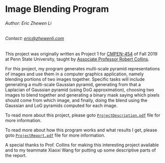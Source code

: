 # Image Blending Program

###### Author: Eric Zhewen Li

###### Contact: eric@zhewenli.com

This project was originally written as Project 1 for [CMPEN-454](http://www.cse.psu.edu/~rtc12/CSE486/) of Fall 2019 at Penn State University, taught by [Associate Professor Robert Collins](http://www.cse.psu.edu/~rtc12/).

For this project, my program generates multi-scale pyramid representations of images and use them in a computer graphics application, namely blending portions of two images together. Specific tasks will include generating a multi-scale Gaussian pyramid, generating from that a Laplacian of Gaussian pyramid (using DoG approximation), choosing two images to blend together and generating a binary mask saying which pixels should come from which image, and finally, doing the blend using the Gaussian and LoG pyramids computed for each image.

To read more about this project, please goto [`ProjectDescription.pdf`](https://github.com/lizhewen/PSU_Course/blob/master/ImageBlend/ProjectDescription.pdf) file for more information.

To read more about how this program works and what results I get, please goto [`ProjectReport.pdf`](https://github.com/lizhewen/PSU_Course/blob/master/ImageBlend/ProjectReport.pdf) file for more information.

A special thanks to Prof. Collins for making this interesting project available and to my teammate Xiaoxi Wang for putting up some descriptive parts of the report.

